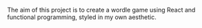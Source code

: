 The aim of this project is to create a wordle game using React and functional programming, styled in my own aesthetic.
